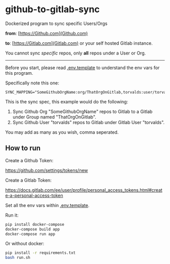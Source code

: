 # github-to-gitlab-sync

Dockerized program to sync specific Users/Orgs

**from**: [https://Github.com](Github.com)

**to**: [https://Gitlab.com](Gitlab.com) or your self hosted Gitlab instance.

You cannot sync *specific* repos, only **all** repos under a User or Org.

----

Before you start, please read [.env.template](.env.template) to understand the env vars for this program.

Specifically note this one:

```
SYNC_MAPPING="SomeGithubOrgName:org/ThatOrgOnGitlab,torvalds:user/torvalds
```

This is the sync spec, this example would do the following:

1. Sync Github Org "SomeGithubOrgName" repos to Gitlab to a Gitlab under Group named "ThatOrgOnGitlab".
2. Sync Github User "torvalds" repos to Gitlab under Gitlab User "torvalds".

You may add as many as you wish, comma seperated.

## How to run

Create a Github Token:

https://github.com/settings/tokens/new

Create a Gitlab Token:

https://docs.gitlab.com/ee/user/profile/personal_access_tokens.html#create-a-personal-access-token

Set all the env vars within [.env.template](.env.template).

Run it:

```bash
pip install docker-compose
docker-compose build app
docker-compose run app
```

Or without docker:

```bash
pip install -r requirements.txt
bash run.sh
```
